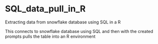 # SQL_data_pull_in_R
Extracting data from snowflake database using SQL in a R

This connects to snowflake database using SQL and then with the created prompts pulls the table into an R environment
